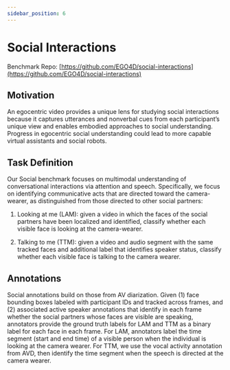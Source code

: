 ```yaml
---
sidebar_position: 6
---
```


# Social Interactions

Benchmark Repo: [https://github.com/EGO4D/social-interactions](https://github.com/EGO4D/social-interactions)

## Motivation

An egocentric video provides a unique lens for studying social interactions because it captures utterances and nonverbal cues from each participant’s unique view and enables embodied approaches to social understanding. Progress in egocentric social understanding could lead to more capable virtual assistants and social robots.

## Task Definition

Our Social benchmark focuses on multimodal understanding of conversational interactions via attention and speech. Specifically, we focus on identifying communicative acts that are directed toward the camera-wearer, as distinguished from those directed to other social partners:

1. Looking at me (LAM): given a video in which the faces of the social partners have been localized and identified, classify whether each visible face is looking at the camera-wearer.

2. Talking to me (TTM): given a video and audio segment with the same tracked faces and additional label that identifies speaker status, classify whether each visible face is talking to the camera wearer.

## Annotations

Social annotations build on those from AV diarization. Given (1) face bounding boxes labeled with participant IDs and tracked across frames, and (2) associated active speaker annotations that identify in each frame whether the social partners whose faces are visible are speaking, annotators provide the ground truth labels for LAM and TTM as a binary label for each face in each frame. For LAM, annotators label the time segment (start and end time) of a visible person when the individual is looking at the camera wearer. For TTM, we use the vocal activity annotation from AVD, then identify the time segment when the speech is directed at the camera wearer.

